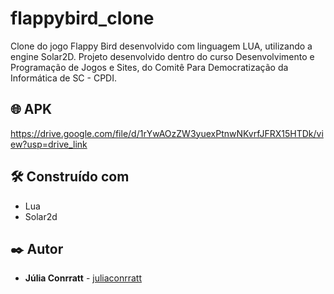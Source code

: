 # flappybird_clone
Clone do jogo Flappy Bird desenvolvido com linguagem LUA, utilizando a engine Solar2D. Projeto desenvolvido dentro do curso Desenvolvimento e Programação de Jogos e Sites, do Comitê Para Democratização da Informática de SC - CPDI. 

## 🌐 APK

https://drive.google.com/file/d/1rYwAOzZW3yuexPtnwNKvrfJFRX15HTDk/view?usp=drive_link

## 🛠️ Construído com

* Lua
* Solar2d

## ✒️ Autor

* **Júlia Conrratt** - [juliaconrratt](https://github.com/juliaconrratt)
